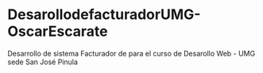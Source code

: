 # DesarollodefacturadorUMG-OscarEscarate
Desarrollo de sistema Facturador de para el curso de Desarollo Web - UMG sede San José Pinula
